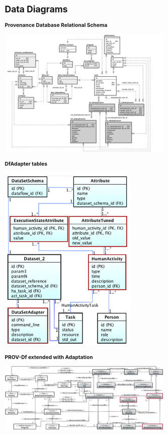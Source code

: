 # Data Diagrams

### Provenance Database Relational Schema
![Complete ER-Diagram](https://raw.githubusercontent.com/hpcdb/DfAdapter/master/diagrams/DfAnalyzer-DB-Schema-v3.png)

### DfAdapter tables

<img src="https://raw.githubusercontent.com/hpcdb/DfAdapter/master/diagrams/excerpt.png" alt="DfAdapter Excerpt" style="width:400px; height:550px" width="400" height="500"/>

### PROV-Df extended with Adaptation

![PROV-Df extended with Adaptation Entities](https://raw.githubusercontent.com/hpcdb/DfAdapter/master/diagrams/PROV-Df-redstrokes.png)
